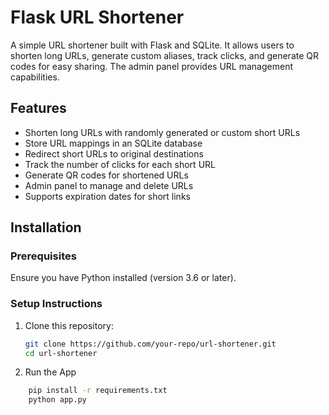 # Flask URL Shortener

A simple URL shortener built with Flask and SQLite. It allows users to shorten long URLs, generate custom aliases, track clicks, and generate QR codes for easy sharing. The admin panel provides URL management capabilities.

## Features
- Shorten long URLs with randomly generated or custom short URLs
- Store URL mappings in an SQLite database
- Redirect short URLs to original destinations
- Track the number of clicks for each short URL
- Generate QR codes for shortened URLs
- Admin panel to manage and delete URLs
- Supports expiration dates for short links

## Installation

### Prerequisites
Ensure you have Python installed (version 3.6 or later).

### Setup Instructions
1. Clone this repository:
   ```sh
   git clone https://github.com/your-repo/url-shortener.git
   cd url-shortener
   ```
2. Run the App
  ```sh
      pip install -r requirements.txt
      python app.py
   ```
